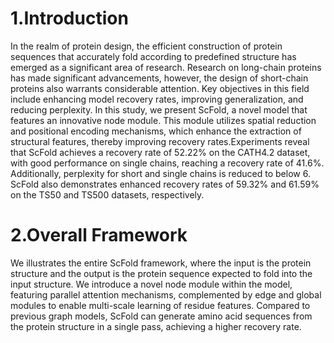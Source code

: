 # 1.Introduction
In the realm of protein design, the efficient construction of protein sequences that accurately fold according to predefined structure has emerged as a significant area of research. 
Research on long-chain proteins has made significant advancements, however, the design of short-chain proteins also warrants considerable attention. Key objectives in this field include enhancing model recovery rates, improving generalization, and reducing perplexity. In this study, we present ScFold, a novel model that features an innovative node module. 
This module utilizes spatial reduction and positional encoding mechanisms, which enhance the extraction of structural features, thereby improving recovery rates.Experiments reveal that ScFold achieves a recovery rate of 52.22$\%$ on the CATH4.2 dataset, with good performance on single chains, reaching a recovery rate of 41.6$\%$. Additionally, perplexity for short and single chains is reduced to below 6. 
ScFold also demonstrates enhanced recovery rates of 59.32$\%$ and 61.59$\%$ on the TS50 and TS500 datasets, respectively.
# 2.Overall Framework
We illustrates the entire ScFold framework, where the input is the protein structure and the output is the protein sequence expected to fold into the input structure. We introduce a novel node module within the model, 
featuring parallel attention mechanisms, complemented by edge and global modules to enable multi-scale learning of residue features. 
Compared to previous graph models, ScFold can generate amino acid sequences from the protein structure in a single pass, achieving a higher recovery rate. 
